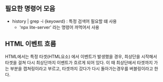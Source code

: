 ## 필요한 명령어 모음

- history | grep -i {keyowrd}  : 특정 검색어 필요할 떄 사용
    - 'npx lite-server' 라는 명령어 까먹어서 사용

  

## HTML 이벤트 흐름 
HTML에서는 특정 타겟(HTML요소) 에서 이벤트가 발생했을 경우,
최상단을 시작해서 타겟을 걸쳐 다시 최상단까지 이벤트가 흐르게 되어 있다.
이 때 최상단에서 타겟까지 가는 부분을 캡쳐링이라고 부르고, 
타겟까지 갔다가 다시 돌아가는경우를 버블링이라고 한다.
